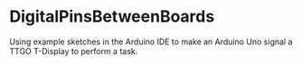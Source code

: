 # DigitalPinsBetweenBoards
Using example sketches in the Arduino IDE to make an Arduino Uno signal a TTGO T-Display to perform a task.
